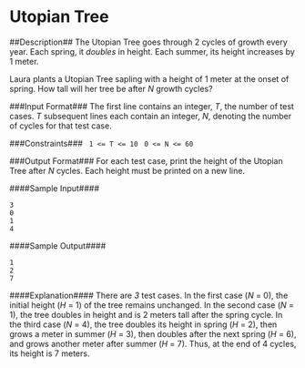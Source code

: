 Utopian Tree
======
##Description##
The Utopian Tree goes through 2 cycles of growth every year. Each spring, it
_doubles_ in height. Each summer, its height increases by 1 meter.

Laura plants a Utopian Tree sapling with a height of 1 meter at the onset of
spring. How tall will her tree be after _N_ growth cycles?

###Input Format###
The first line contains an integer, _T_, the number of test cases.
_T_ subsequent lines each contain an integer, _N_, denoting the number of cycles
for that test case.

###Constraints###
` 1 <= T <= 10`
` 0 <= N <= 60`

###Output Format###
For each test case, print the height of the Utopian Tree after _N_ cycles. Each
height must be printed on a new line.

####Sample Input####
```
3
0
1
4
```

####Sample Output####
```
1
2
7
```

####Explanation####
There are _3_ test cases.
In the first case (_N_ = 0), the initial height (_H_ = 1) of the tree remains
unchanged.
In the second case (_N_ = 1), the tree doubles in height and is 2 meters tall
after the spring cycle.
In the third case (_N_ = 4), the tree doubles its height in spring (_H_ = 2),
then grows a meter in summer (_H_ = 3), then doubles after the next spring (_H_
= 6), and grows another meter after summer (_H_ = 7). Thus, at the end of 4
cycles, its height is 7 meters.
